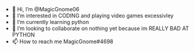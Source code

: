 - 👋 Hi, I’m @MagicGnome06
- 👀 I’m interested in CODING and playing video games excessivley
- 🌱 I’m currently learning python
- 💞️ I’m looking to collaborate on nothing yet because im REALLY BAD AT PYTHON
- 📫 How to reach me MagicGnome#4698

<!---
MagicGnome06/MagicGnome06 is a ✨ special ✨ repository because its `README.md` (this file) appears on your GitHub profile.
You can click the Preview link to take a look at your changes.
--->
